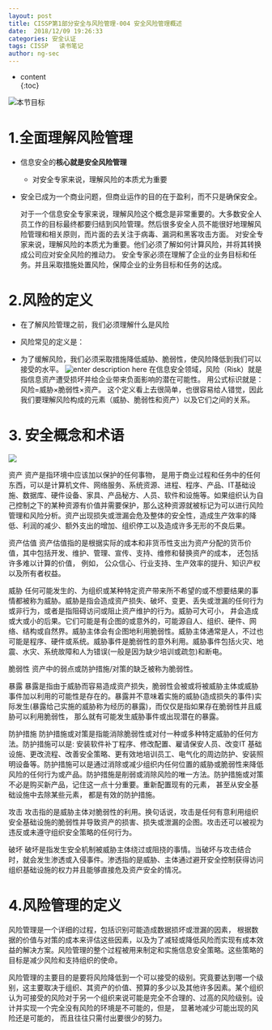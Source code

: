 ```yaml
---
layout: post  
title: CISSP第1部分安全与风险管理-004 安全风险管理概述
date:  2018/12/09 19:26:33  
categories: 安全认证 
tags: CISSP   读书笔记
author: ng-sec  
---
```

* content  
{:toc}
 
 ![本节目标](http://800wifi.com/ng-sec/1544355223461.png)
 # 1.全面理解风险管理
 - 信息安全的**核心就是安全风险管理**
	 - 对安全专家来说，理解风险的本质尤为重要
 - 安全已成为一个商业问题，但商业运作的目的在于盈利，而不只是确保安全。
 
 	对于一个信息安全专家来说，理解风险这个概念是非常重要的。大多数安全人员工作的目标最终都要归结到风险管理。然后很多安全人员不能很好地理解风险管理和相关原则，而片面的去关注于病毒、漏洞和黑客攻击方面。
	对安全专家来说，理解风险的本质尤为重要。他们必须了解如何计算风险，并将其转换成公司应对安全风险的推动力。
	安全专家必须在理解了企业的业务目标和任务。并且采取措施处置风险，保障企业的业务目标和任务的达成。


 # 2.风险的定义
 - 在了解风险管理之前，我们必须理解什么是风险
 - 风险常见的定义是：
 
 - 为了缓解风险，我们必须采取措施降低威胁、脆弱性，使风险降低到我们可以接受的水平。
 ![enter description here](http://800wifi.com/ng-sec/1544355704318.png)
 在信息安全领域，风险（Risk）就是指信息资产遭受损坏并给企业带来负面影响的潜在可能性。
用公式标识就是：风险=威胁×脆弱性×资产。
这个定义看上去很简单，也很容易给人错觉，因此我们要理解风险构成的元素（威胁、脆弱性和资产）以及它们之间的关系。

# 3. 安全概念和术语
![](http://800wifi.com/ng-sec/1544355403102.png)

资产 资产是指环境中应该加以保护的任何事物， 是用于商业过程和任务中的任何东西，可以是计算机文件、网络服务、系统资源、进程、程序、产品、IT基础设施、数据库、硬件设备、家具、产品秘方、人员、软件和设施等。如果组织认为自己控制之下的某种资源有价值并需要保护，那么这种资源就被标记为可以进行风险管理和风险分析。资产出现损失或泄漏会危及整体的安全性，造成生产效率的降低、利润的减少、额外支出的增加、组织停工以及造成许多无形的不良后果。



资产估值 资产估值指的是根据实际的成本和非货币性支出为资产分配的货币价值，其中包括开发、维护、管理、宣传、支持、维修和替换资产的成本， 还包括许多难以计算的价值， 例如， 公众信心、行业支持、生产效率的提升、知识产权以及所有者权益。



威胁 任何可能发生的、为组织或某种特定资产带来所不希望的或不想要结果的事情都被称为威胁。威胁是指会造成资产损失、破坏、变更、丢失或泄漏的任何行为或非行为，或者是指阻碍访问或阻止资产维护的行为。威胁可大可小， 井会造成或大或小的后果。它们可能是有企图的或意外的，可能源自人、组织、硬件、网络、结构或自然界。威胁主体会有企图地利用脆弱性。威胁主体通常是人，不过也可能是程序、硬件或系统。威胁事件是脆弱性的意外利用。威胁事件包括火灾、地震、水灾、系统故障和人为错误(一般是因为缺少培训或疏忽)和断电。



脆弱性 资产中的弱点或防护措施/对策的缺乏被称为脆弱性。



暴露 暴露是指由于威胁而容易造成资产损失，脆弱性会被或将被威胁主体或威胁事件加以利用的可能性是存在的。暴露并不意味着实施的威胁(造成损失的事件)实际发生(暴露给己实施的威胁称为经历的暴露)，而仅仅是指如果存在脆弱性并且威胁可以利用脆弱性， 那么就有可能发生威胁事件或出现潜在的暴露。



防护措施 防护措施或对策是指能消除脆弱性或对付一种或多种特定威胁的任何方法。防护措施可以是: 安装软件补丁程序、修改配置、雇请保安人员、改变IT 基础设施、更改流程、改善安全策略、更有效地培训员工、电气化的周边防护、安装照明设备等。防护措施可以是通过消除或减少组织内任何位置的威胁或脆弱性来降低风险的任何行为或产品。防护措施是削弱或消除风险的唯一方法。防护措施或对策不必是购买新产品，记住这一点十分重要。重新配置现有的元素， 甚至从安全基础设施中去除某些元素， 都是有效的防护措施。



攻击 攻击指的是威胁主体对脆弱性的利用。换句话说，攻击是任何有意利用组织安全基础设施的脆弱性并导致资产的损害、损失或泄漏的企图。攻击还可以被视为违反或未遵守组织安全策略的任何行为。



破坏 破坏是指发生安全机制被威胁主体绕过或阻挠的事情。当破坏与攻击结合时，就会发生渗透或入侵事件。渗透指的是威胁、主体通过避开安全控制获得访问组织基础设施的权力并且能够直接危及资产安全的情况。

# 4.风险管理的定义

风险管理是一个详细的过程，包括识别可能造成数据损坏或泄漏的因素， 根据数据的价值与对策的成本来评估这些因素，以及为了减轻或降低风险而实现有成本效益的解决方案。风险管理的整个过程被用来制定和实施信息安全策略。这些策略的目标是减少风险和支持组织的使命。



风险管理的主要目的是要将风险降低到一个可以接受的级别。究竟要达到哪一个级别，这主要取决于组织、其资产的价值、预算的多少以及其他许多因素。某个组织认为可接受的风险对于另一个组织来说可能是完全不合理的、过高的风险级别。设计并实现一个完全没有风险的环境是不可能的，但是， 显著地减少可能出现的风险还是可能的， 而且往往只需付出要很少的努力。